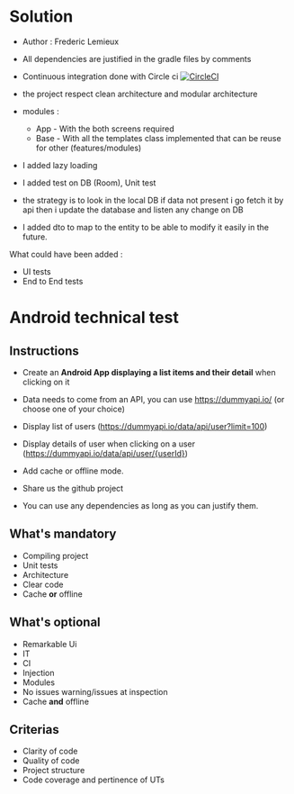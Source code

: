 # Solution

- Author : Frederic Lemieux
- All dependencies are justified in the gradle files by comments
- Continuous integration done with Circle ci
  [![CircleCI](https://circleci.com/gh/TAGASK/techtest/tree/main.svg?style=svg)](https://circleci.com/gh/TAGASK/techtest/tree/main)
- the project respect clean architecture and modular architecture
- modules :
  * App - With the both screens required
  * Base - With all the templates class implemented that can be reuse for other (features/modules)

- I added lazy loading
- I added test on DB (Room), Unit test
- the strategy is to look in the local DB if data not present i go fetch it by api then i update the
  database and listen any change on DB
- I added dto to map to the entity to be able to modify it easily in the future.

What could have been added :

- UI tests
- End to End tests

# Android technical test

## Instructions

- Create an **Android App displaying a list items and their detail** when clicking on it
- Data needs to come from an API, you can use https://dummyapi.io/ (or choose one of your choice)
- Display list of users (https://dummyapi.io/data/api/user?limit=100)
- Display details of user when clicking on a user (https://dummyapi.io/data/api/user/{userId})
- Add cache or offline mode.
- Share us the github project

- You can use any dependencies as long as you can justify them.

## What's mandatory

- Compiling project  
- Unit tests
- Architecture
- Clear code
- Cache **or** offline

## What's optional
- Remarkable Ui
- IT
- CI
- Injection
- Modules
- No issues warning/issues at inspection
- Cache **and** offline

## Criterias
- Clarity of code
- Quality of code
- Project structure
- Code coverage and pertinence of UTs
